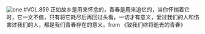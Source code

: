 ![one](http://image.wufazhuce.com/FvAlgW0S9iokSSoMF7nqEM67XPYA)
#VOL.859
正如故乡是用来怀念的，青春是用来追忆的，当你怀揣着它时，它一文不值，只有将它耗尽后再回过头看，一切才有意义，爱过我们的人和伤害过我们的人，都是我们青春存在的意义。from 《致我们终将逝去的青春》